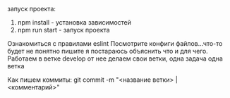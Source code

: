 запуск проекта:
1. npm install - установка зависимостей
2. npm run start - запуск проекта

Ознакомиться с правилами eslint
Посмотрите конфиги файлов...что-то будет не понятно пишите я постараюсь объяснить что и для чего.
Работаем в ветке develop от нее делаем свои ветки, одна задача одна ветка

Как пишем коммиты:  git commit -m "<название ветки> | <комментарий>" 
